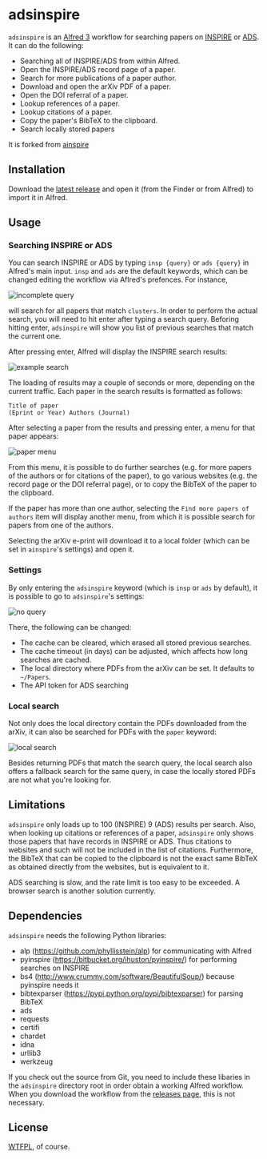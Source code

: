 adsinspire
========

`adsinspire` is an [Alfred 3](http://www.alfredapp.com) workflow for searching papers on [INSPIRE](http://inspirehep.net/) or [ADS](http://www.adsabs.harvard.edu/).
It can do the following:

  * Searching all of INSPIRE/ADS from within Alfred.
  * Open the INSPIRE/ADS record page of a paper.
  * Search for more publications of a paper author.
  * Download and open the arXiv PDF of a paper.
  * Open the DOI referral of a paper.
  * Lookup references of a paper.
  * Lookup citations of a paper.
  * Copy the paper's BibTeX to the clipboard.
  * Search locally stored papers

It is forked from [ainspire](https://github.com/teake/ainspir/)

Installation
------------

Download the [latest release](https://github.com/TuahZh/adsinspire/releases/)
and open it (from the Finder or from Alfred) to import it in Alfred.

Usage
-----

### Searching INSPIRE or ADS ###

You can search INSPIRE or ADS by typing `insp {query}` or `ads {query}` in Alfred's main input. `insp` and `ads` are the default keywords,
which can be changed editing the workflow via Aflred's prefences. For instance,

![incomplete query](https://raw.github.com/TuahZh/adsinspire/master/screenshots/incomplete_query.png)

will search for all papers that match `clusters`. In order to perform the actual
search, you will need to hit enter after typing a search query. Beforing hitting
enter, `adsinspire` will show you list of previous searches that match the
current one.

After pressing enter, Alfred will display the INSPIRE search results:

![example search](https://raw.github.com/TuahZh/adsinspire/master/screenshots/complete_query.png)

The loading of results may a couple of seconds or more, depending on the current traffic.
Each paper in the search results is formatted as follows:

    Title of paper
    (Eprint or Year) Authors (Journal)

After selecting a paper from the results and pressing enter, a menu for that paper appears:

![paper menu](https://raw.github.com/TuahZh/adsinspire/master/screenshots/paper_menu.png)

From this menu, it is possible to do further searches (e.g. for more papers of the authors
or for citations of the paper), to go various websites (e.g. the record page
or the DOI referral page), or to copy the BibTeX of the paper to the clipboard.

If the paper has more than one author, selecting the `Find more papers of authors` item
will display another menu, from which it is possible search for papers from one of the authors.

Selecting the arXiv e-print will download it to a local folder (which can be set
in `ainspire`'s settings) and open it.

### Settings ###

By only entering the `adsinspire` keyword (which is `insp` or `ads` by default), it is possible
to go to `adsinspire`'s settings:

![no query](https://raw.github.com/TuahZh/adsinspire/master/screenshots/no_query.png)

There, the following can be changed:

  * The cache can be cleared, which erased all stored previous searches.
  * The cache timeout (in days) can be adjusted, which affects how long searches are cached.
  * The local directory where PDFs from the arXiv can be set. It defaults to `~/Papers`.
  * The API token for ADS searching

### Local search ###

Not only does the local directory contain the PDFs downloaded from the arXiv, it can
also be searched for PDFs with the `paper` keyword:

![local search](https://raw.github.com/TuahZh/adsinspire/master/screenshots/local_search.png)

Besides returning PDFs that match the search query, the local search also offers a fallback
search for the same query, in case the locally stored PDFs are not what you're looking
for.


Limitations
-----------

`adsinspire` only loads up to 100 (INSPIRE) 9 (ADS) results per search. Also, when looking up citations or references
of a paper, `adsinspire` only shows those papers that have records in INSPIRE or ADS. Thus citations to
websites and such will not be included in the list of citations.
Furthermore, the BibTeX that can be copied to the clipboard is not the exact same BibTeX as
obtained directly from the websites, but is equivalent to it.

ADS searching is slow, and the rate limit is too easy to be exceeded. A browser search is another solution currently.

Dependencies
------------

`adsinspire` needs the following Python libraries:

  * alp (https://github.com/phyllisstein/alp)
    for communicating with Alfred 
  * pyinspire (https://bitbucket.org/ihuston/pyinspire/)
    for performing searches on INSPIRE
  * bs4 (http://www.crummy.com/software/BeautifulSoup/)
    because pyinspire needs it
  * bibtexparser (https://pypi.python.org/pypi/bibtexparser)
    for parsing BibTeX
  * ads
  * requests
  * certifi
  * chardet
  * idna
  * urllib3
  * werkzeug


If you check out the source from Git, you need to include these libaries in the `adsinspire`
directory root in order obtain a working Alfred workflow. When you download the workflow from
the [releases page](https://github.com/TuahZh/adsinspire/releases), this is not necessary.

License
-------

[WTFPL](http://www.wtfpl.net/about/), of course.
